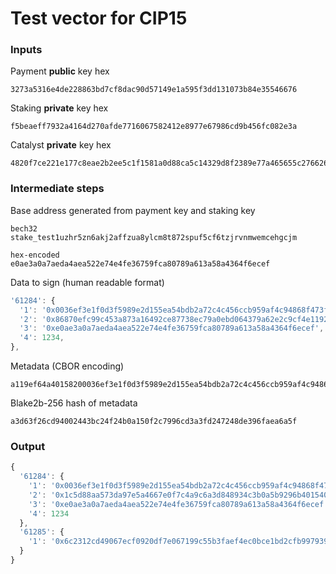 # Test vector for CIP15

### Inputs

Payment **public** key hex
```
3273a5316e4de228863bd7cf8dac90d57149e1a595f3dd131073b84e35546676
```

Staking **private** key hex
```
f5beaeff7932a4164d270afde7716067582412e8977e67986cd9b456fc082e3a
```

Catalyst **private** key hex
```
4820f7ce221e177c8eae2b2ee5c1f1581a0d88ca5c14329d8f2389e77a465655c27662621bfb99cb9445bf8114cc2a630afd2dd53bc88c08c5f2aed8e9c7cb89
```

### Intermediate steps

Base address generated from payment key and staking key
```
bech32
stake_test1uzhr5zn6akj2affzua8ylcm8t872spuf5cf6tzjrvnmwemcehgcjm

hex-encoded
e0ae3a0a7aeda4aea522e74e4fe36759fca80789a613a58a4364f6ecef
```

Data to sign (human readable format)
```javascript
'61284': {
  '1': '0x0036ef3e1f0d3f5989e2d155ea54bdb2a72c4c456ccb959af4c94868f473f5a0',
  '2': '0x86870efc99c453a873a16492ce87738ec79a0ebd064379a62e2c9cf4e119219e',
  '3': '0xe0ae3a0a7aeda4aea522e74e4fe36759fca80789a613a58a4364f6ecef',
  '4': 1234,
},
```

Metadata (CBOR encoding)
```
a119ef64a40158200036ef3e1f0d3f5989e2d155ea54bdb2a72c4c456ccb959af4c94868f473f5a002582086870efc99c453a873a16492ce87738ec79a0ebd064379a62e2c9cf4e119219e03581de0ae3a0a7aeda4aea522e74e4fe36759fca80789a613a58a4364f6ecef041904d2
```

Blake2b-256 hash of metadata
```
a3d63f26cd94002443bc24f24b0a150f2c7996cd3a3fd247248de396faea6a5f
```

### Output

```javascript
{
  '61284': {
    '1': '0x0036ef3e1f0d3f5989e2d155ea54bdb2a72c4c456ccb959af4c94868f473f5a0',
    '2': '0x1c5d88aa573da97e5a4667e0f7c4a9c6a3d848934c3b0a5b9296b401540f2aef',
    '3': '0xe0ae3a0a7aeda4aea522e74e4fe36759fca80789a613a58a4364f6ecef',
    '4': 1234
  },
  '61285': {
    '1': '0x6c2312cd49067ecf0920df7e067199c55b3faef4ec0bce1bd2cfb99793972478c45876af2bc271ac759c5ce40ace5a398b9fdb0e359f3c333fe856648804780e'
  }
}
```
